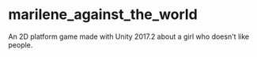 # marilene_against_the_world
An 2D platform game made with Unity 2017.2 about a girl who doesn't like people.

